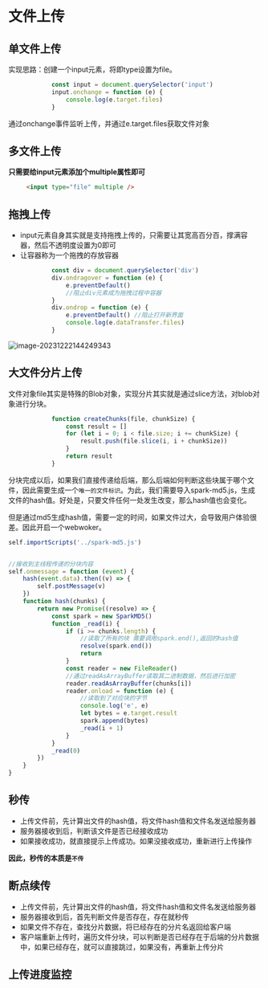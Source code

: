 # 文件上传



## 单文件上传

实现思路：创建一个input元素，将即type设置为file。

```js
            const input = document.querySelector('input')
            input.onchange = function (e) {
                console.log(e.target.files)
            }
```

通过onchange事件监听上传，并通过e.target.files获取文件对象



## 多文件上传

**只需要给input元素添加个multiple属性即可**

```html
     <input type="file" multiple />
```



## 拖拽上传

- input元素自身其实就是支持拖拽上传的，只需要让其宽高百分百，撑满容器，然后不透明度设置为0即可
- 让容器称为一个拖拽的存放容器

```js
            const div = document.querySelector('div')
            div.ondragover = function (e) {
                e.preventDefault()
                //阻止div元素成为拖拽过程中容器
            }
            div.ondrop = function (e) {
                e.preventDefault() //阻止打开新界面
                console.log(e.dataTransfer.files)
            }
```

![image-20231222144249343](https://gitee.com/zhengdashun/pic_bed/raw/master/img/image-20231222144249343.png) 



## 大文件分片上传

文件对象file其实是特殊的Blob对象，实现分片其实就是通过slice方法，对blob对象进行分块。

```js
            function createChunks(file, chunkSize) {
                const result = []
                for (let i = 0; i < file.size; i += chunkSize) {
                    result.push(file.slice(i, i + chunkSize))
                }
                return result
            }
```

分块完成以后，如果我们直接传递给后端，那么后端如何判断这些块属于哪个文件，因此需要生成一个`唯一的文件标识`。为此，我们需要导入spark-md5.js，生成文件的hash值。好处是，只要文件任何一处发生改变，那么hash值也会变化。

但是通过md5生成hash值，需要一定的时间，如果文件过大，会导致用户体验很差。因此开启一个webwoker。

```js
self.importScripts('../spark-md5.js')


//接收到主线程传递的分块内容
self.onmessage = function (event) {
    hash(event.data).then((v) => {
        self.postMessage(v)
    })
    function hash(chunks) {
        return new Promise((resolve) => {
            const spark = new SparkMD5()
            function _read(i) {
                if (i >= chunks.length) {
                    //读取了所有的块 需要调用spark.end(),返回的hash值
                    resolve(spark.end())
                    return
                }
                const reader = new FileReader()
                //通过readAsArrayBuffer读取其二进制数据，然后进行加密
                reader.readAsArrayBuffer(chunks[i])
                reader.onload = function (e) {
                    //读取到了对应块的字节
                    console.log('e', e)
                    let bytes = e.target.result
                    spark.append(bytes)
                    _read(i + 1)
                }
            }
            _read(0)
        })
    }
}

```



## 秒传

- 上传文件前，先计算出文件的hash值，将文件hash值和文件名发送给服务器
- 服务器接收到后，判断该文件是否已经接收成功
- 如果接收成功，就直接提示上传成功。如果没接收成功，重新进行上传操作

**因此，秒传的本质是`不传`**



## **断点续传**

- 上传文件前，先计算出文件的hash值，将文件hash值和文件名发送给服务器
- 服务器接收到后，首先判断文件是否存在，存在就秒传
- 如果文件不存在，查找分片数据，将已经存在的分片名返回给客户端
- 客户端重新上传时，遍历文件分块，可以判断是否已经存在于后端的分片数据中，如果已经存在，就可以直接跳过，如果没有，再重新上传分片





## 上传进度监控

